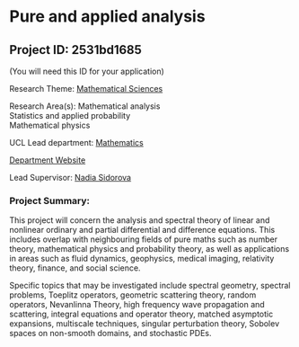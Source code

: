 # Pure and applied analysis

## Project ID: **2531bd1685**
(You will need this ID for your application)

Research Theme: [Mathematical Sciences](../themes/mathematical-sciences.md)

Research Area(s):
Mathematical analysis<br />Statistics and applied probability<br />Mathematical physics

UCL Lead department: [Mathematics](../departments/mathematics.md)

[Department Website](https://www.ucl.ac.uk/maths)

Lead Supervisor: [Nadia Sidorova](https://profiles.ucl.ac.uk/5144)

### Project Summary:

This project will concern the analysis and spectral theory of linear and nonlinear ordinary and partial differential and difference equations. This includes overlap with neighbouring fields of pure maths such as number theory, mathematical physics and probability theory, as well as applications in areas such as fluid dynamics, geophysics, medical imaging, relativity theory, finance, and social science. 

Specific topics that may be investigated include spectral geometry, spectral problems, Toeplitz operators, geometric scattering theory, random operators, Nevanlinna Theory, high frequency wave propagation and scattering, integral equations and operator theory, matched asymptotic expansions, multiscale techniques, singular perturbation theory, Sobolev spaces on non-smooth domains, and stochastic PDEs.
